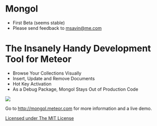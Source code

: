 # Mongol
 - First Beta (seems stable)
 - Please send feedback to msavin@me.com

# The Insanely Handy Development Tool for Meteor
- Browse Your Collections Visually
- Insert, Update and Remove Documents
- Hot Key Activation
- As a Debug Package, Mongol Stays Out of Production Code 

<a href="http://mongol.meteor.com"><img src="https://raw.githubusercontent.com/msavin/Mongol/master/public/video/gif.gif"></a><br>

Go to <a href="http://mongol.meteor.com">http://mongol.meteor.com</a> for more information and a live demo.

<a href="https://github.com/msavin/Mongol/blob/master/LICENSE.md">Licensed under The MIT License</a>